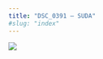 ```yaml
---
title: "DSC_0391 – SUDA"
#slug: "index"
---
```


[![](/wp-content/2015/05/DSC_0391-300x201.jpg)](/wp-content/2015/05/DSC_0391.jpg)